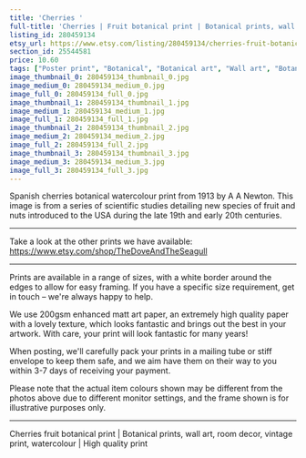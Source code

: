 ```yaml
---
title: 'Cherries '
full-title: 'Cherries | Fruit botanical print | Botanical prints, wall art, room decor, vintage print, watercolour | High quality print'
listing_id: 280459134
etsy_url: https://www.etsy.com/listing/280459134/cherries-fruit-botanical-print-botanical?utm_source=site&utm_medium=api&utm_campaign=api
section_id: 25544581
price: 10.60
tags: ["Poster print", "Botanical", "Botanical art", "Wall art", "Botanical poster", "Vintage", "Plant", "Watercolour", "Fruit", "Vintage print", "Cherries", "USDA Pomological"]
image_thumbnail_0: 280459134_thumbnail_0.jpg
image_medium_0: 280459134_medium_0.jpg
image_full_0: 280459134_full_0.jpg
image_thumbnail_1: 280459134_thumbnail_1.jpg
image_medium_1: 280459134_medium_1.jpg
image_full_1: 280459134_full_1.jpg
image_thumbnail_2: 280459134_thumbnail_2.jpg
image_medium_2: 280459134_medium_2.jpg
image_full_2: 280459134_full_2.jpg
image_thumbnail_3: 280459134_thumbnail_3.jpg
image_medium_3: 280459134_medium_3.jpg
image_full_3: 280459134_full_3.jpg
---
```

Spanish cherries botanical watercolour print from 1913 by A A Newton. This image is from a series of scientific studies detailing new species of fruit and nuts introduced to the USA during the late 19th and early 20th centuries.

---

Take a look at the other prints we have available:
https://www.etsy.com/shop/TheDoveAndTheSeagull

---

Prints are available in a range of sizes, with a white border around the edges to allow for easy framing. If you have a specific size requirement, get in touch – we&#39;re always happy to help.

We use 200gsm enhanced matt art paper, an extremely high quality paper with a lovely texture, which looks fantastic and brings out the best in your artwork. With care, your print will look fantastic for many years!

When posting, we&#39;ll carefully pack your prints in a mailing tube or stiff envelope to keep them safe, and we aim have them on their way to you within 3-7 days of receiving your payment.

Please note that the actual item colours shown may be different from the photos above due to different monitor settings, and the frame shown is for illustrative purposes only.

---

Cherries fruit botanical print | Botanical prints, wall art, room decor, vintage print, watercolour | High quality print

